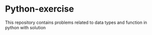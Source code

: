 # Python-exercise
This repository contains problems related to data types and function in python with solution
